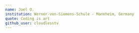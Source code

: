 ```yaml
---
name: Joel O.
institution: Werner-von-Siemens-Schule - Mannheim, Germany
quote: Coding is art
github_user: cloudlesstv
---
```

